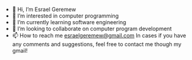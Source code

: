 - 👋 Hi, I’m Esrael Geremew 
- 👀 I’m interested in computer programming 
- 🌱 I’m currently learning software engineering 
- 💞️ I’m looking to collaborate on computer program development 
- 📫 How to reach me esraelgeremew@gmail.com 
In cases if you have any comments and suggestions, feel free to contact me though my gmail!
